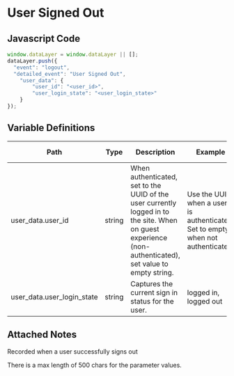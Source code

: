 # User Signed Out

### 

## Javascript Code
```js
window.dataLayer = window.dataLayer || [];
dataLayer.push({
  "event": "logout",
  "detailed_event": "User Signed Out",
    "user_data": {
        "user_id": "<user_id>",
        "user_login_state": "<user_login_state>"
    }
});
```

## Variable Definitions

|Path|Type|Description|Example|Pattern|Min Length|Max Length|Minimum|Maximum|Multiple Of|
| --- | --- | --- | --- | --- | --- | --- | --- | --- | --- |
|user_data.user_id|string|When authenticated, set to the UUID of the user currently logged in to the site. When on guest experience \(non-authenticated\), set value to empty string.|Use the UUID when a user is authenticated. Set to empty when not authenticated.|||||||
|user_data.user_login_state|string|Captures the current sign in status for the user.|logged in, logged out|||||||

## Attached Notes

<p>Recorded when a user successfully signs out</p>
<p>There is a max length of 500 chars for the parameter values.</p>
